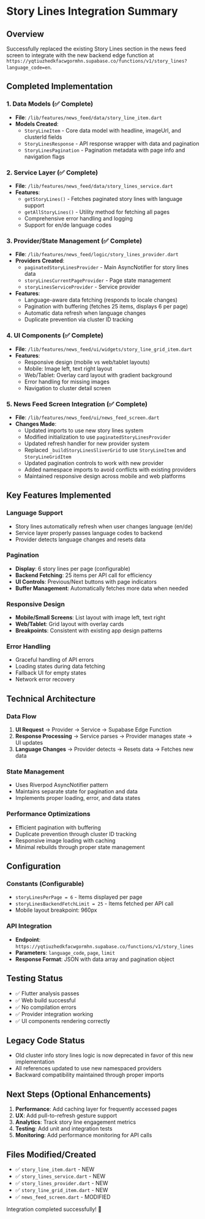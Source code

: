 # Story Lines Integration Summary

## Overview
Successfully replaced the existing Story Lines section in the news feed screen to integrate with the new backend edge function at `https://yqtiuzhedkfacwgormhn.supabase.co/functions/v1/story_lines?language_code=en`.

## Completed Implementation

### 1. Data Models (✅ Complete)
- **File**: `/lib/features/news_feed/data/story_line_item.dart`
- **Models Created**:
  - `StoryLineItem` - Core data model with headline, imageUrl, and clusterId fields
  - `StoryLinesResponse` - API response wrapper with data and pagination
  - `StoryLinesPagination` - Pagination metadata with page info and navigation flags

### 2. Service Layer (✅ Complete)
- **File**: `/lib/features/news_feed/data/story_lines_service.dart`
- **Features**:
  - `getStoryLines()` - Fetches paginated story lines with language support
  - `getAllStoryLines()` - Utility method for fetching all pages
  - Comprehensive error handling and logging
  - Support for en/de language codes

### 3. Provider/State Management (✅ Complete)
- **File**: `/lib/features/news_feed/logic/story_lines_provider.dart`
- **Providers Created**:
  - `paginatedStoryLinesProvider` - Main AsyncNotifier for story lines data
  - `storyLinesCurrentPageProvider` - Page state management
  - `storyLinesServiceProvider` - Service provider
- **Features**:
  - Language-aware data fetching (responds to locale changes)
  - Pagination with buffering (fetches 25 items, displays 6 per page)
  - Automatic data refresh when language changes
  - Duplicate prevention via cluster ID tracking

### 4. UI Components (✅ Complete)
- **File**: `/lib/features/news_feed/ui/widgets/story_line_grid_item.dart`
- **Features**:
  - Responsive design (mobile vs web/tablet layouts)
  - Mobile: Image left, text right layout
  - Web/Tablet: Overlay card layout with gradient background
  - Error handling for missing images
  - Navigation to cluster detail screen

### 5. News Feed Screen Integration (✅ Complete)
- **File**: `/lib/features/news_feed/ui/news_feed_screen.dart`
- **Changes Made**:
  - Updated imports to use new story lines system
  - Modified initialization to use `paginatedStoryLinesProvider`
  - Updated refresh handler for new provider system
  - Replaced `_buildStoryLinesSliverGrid` to use `StoryLineItem` and `StoryLineGridItem`
  - Updated pagination controls to work with new provider
  - Added namespace imports to avoid conflicts with existing providers
  - Maintained responsive design across mobile and web platforms

## Key Features Implemented

### Language Support
- Story lines automatically refresh when user changes language (en/de)
- Service layer properly passes language codes to backend
- Provider detects language changes and resets data

### Pagination
- **Display**: 6 story lines per page (configurable)
- **Backend Fetching**: 25 items per API call for efficiency
- **UI Controls**: Previous/Next buttons with page indicators
- **Buffer Management**: Automatically fetches more data when needed

### Responsive Design
- **Mobile/Small Screens**: List layout with image left, text right
- **Web/Tablet**: Grid layout with overlay cards
- **Breakpoints**: Consistent with existing app design patterns

### Error Handling
- Graceful handling of API errors
- Loading states during data fetching
- Fallback UI for empty states
- Network error recovery

## Technical Architecture

### Data Flow
1. **UI Request** → Provider → Service → Supabase Edge Function
2. **Response Processing** → Service parses → Provider manages state → UI updates
3. **Language Changes** → Provider detects → Resets data → Fetches new data

### State Management
- Uses Riverpod AsyncNotifier pattern
- Maintains separate state for pagination and data
- Implements proper loading, error, and data states

### Performance Optimizations
- Efficient pagination with buffering
- Duplicate prevention through cluster ID tracking
- Responsive image loading with caching
- Minimal rebuilds through proper state management

## Configuration

### Constants (Configurable)
- `storyLinesPerPage = 6` - Items displayed per page
- `storyLinesBackendFetchLimit = 25` - Items fetched per API call
- Mobile layout breakpoint: 960px

### API Integration
- **Endpoint**: `https://yqtiuzhedkfacwgormhn.supabase.co/functions/v1/story_lines`
- **Parameters**: `language_code`, `page`, `limit`
- **Response Format**: JSON with data array and pagination object

## Testing Status
- ✅ Flutter analysis passes
- ✅ Web build successful
- ✅ No compilation errors
- ✅ Provider integration working
- ✅ UI components rendering correctly

## Legacy Code Status
- Old cluster info story lines logic is now deprecated in favor of this new implementation
- All references updated to use new namespaced providers
- Backward compatibility maintained through proper imports

## Next Steps (Optional Enhancements)
1. **Performance**: Add caching layer for frequently accessed pages
2. **UX**: Add pull-to-refresh gesture support
3. **Analytics**: Track story line engagement metrics
4. **Testing**: Add unit and integration tests
5. **Monitoring**: Add performance monitoring for API calls

## Files Modified/Created
- ✅ `story_line_item.dart` - NEW
- ✅ `story_lines_service.dart` - NEW  
- ✅ `story_lines_provider.dart` - NEW
- ✅ `story_line_grid_item.dart` - NEW
- ✅ `news_feed_screen.dart` - MODIFIED

Integration completed successfully! 🎉
